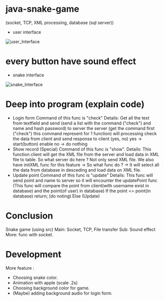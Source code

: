 # java-snake-game
(socket, TCP, XML processing, database (sql server))
- user interface

![user_Interface](https://user-images.githubusercontent.com/94124019/177462371-a63651ee-7c3a-4917-add7-835757969b35.png)

# every button have sound effect

- snake interface

![snake_Interface](https://user-images.githubusercontent.com/94124019/177463004-f24ecee7-9a11-4de6-80a7-0609344e7ab3.png)


# Deep into program (explain code)
- Login form
Command of this func is "check"
 Details:
 Get all the text from textfield and send (send a list with the command ("check") and name and hash password) to server the server (get the command first ("check") this command represent for 1 function) will processing check the data from client and send response to client (yes, no) 
  yes -> start(button) enable
  no -> do nothing
- Show record (Special)
Command of this func is "show".
  Details: This function client will get the XML file from the server and load data in XML file to table. 
  So what server do here ? Not only send XML file. We also have initXML func for this feature -> So what func do ? -> It will select all the data from database in      desceding and load data on XML file.
- Update point 
Command of this func is "update"
  Details: This func will send point and name to server so it will encounter the updatePoint func (This func will compare the point from client(with username exist in database) and the point(of user) in database) 
  If the point <= point(in database) return; (do noting)
  Else (Update)
# Conclusion
Snake game (using src)
Main: Socket, TCP, File transfer
Sub: Sound effect
More: func with socket.
# Development
More feature :
 - Choosing snake color.
 - Animation with apple (scale .2s)
 - Choosing background color for game. 
 - (Maybe) adding background audio for login form.
